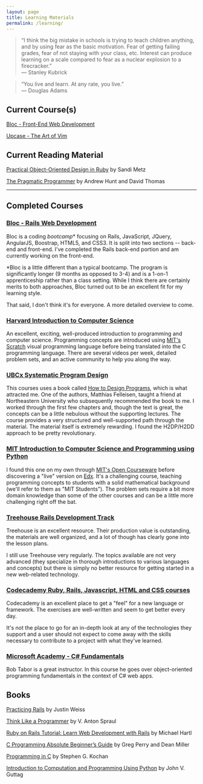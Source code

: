 ```yaml
---
layout: page
title: Learning Materials
permalink: /learning/
---
```


<blockquote>
“I think the big mistake in schools is trying to teach children anything, and by using fear as the basic motivation. Fear of getting failing grades, fear of not staying with your class, etc. Interest can produce learning on a scale compared to fear as a nuclear explosion to a firecracker.”
<br>
― Stanley Kubrick
</blockquote>

<blockquote>
“You live and learn. At any rate, you live.”
<br>
― Douglas Adams
</blockquote>

## Current Course(s)
[Bloc - Front-End Web Development](https://www.bloc.io/frontend-development-bootcamp)

[Upcase - The Art of Vim](https://upcase.com/the-art-of-vim)


## Current Reading Material
[Practical Object-Oriented Design in Ruby](http://www.poodr.com/) by Sandi Metz

[The Pragmatic Programmer](http://www.amazon.com/The-Pragmatic-Programmer-Journeyman-Master/dp/020161622X) by Andrew Hunt and David Thomas

<hr>

## Completed Courses

### [Bloc - Rails Web Development](https://www.bloc.io/web-development-bootcamp)
Bloc is a coding _bootcamp_\* focusing on Rails, JavaScript, JQuery, AngularJS, Boostrap, HTML5, and CSS3. It is split into two sections -- back-end and front-end. I've completed the Rails back-end portion and am currently working on the front-end.

\*Bloc is a little different than a typical bootcamp. The program is significantly longer (9 months as opposed to 3-4) and is a 1-on-1 apprenticeship rather than a class setting. While I think there are certainly merits to both approaches, Bloc turned out to be an excellent fit for my learning style.

That said, I don't think it's for everyone. A more detailed overview to come.

### [Harvard Introduction to Computer Science](https://www.edx.org/course/introduction-computer-science-harvardx-cs50x)

An excellent, exciting, well-produced introduction to programming and computer science. Programming concepts are introduced using <a href="https://scratch.mit.edu/" target="_blank">MIT's Scratch</a> visual programming language before being translated into the C programming language. There are several videos per week, detailed problem sets, and an active community to help you along the way.

### [UBCx Systematic Program Design](https://www.edx.org/course/systematic-program-design-part-1-core-ubcx-spd1x)

This courses uses a book called <a href="http://www.ccs.neu.edu/home/matthias/HtDP2e/" target="_blank">How to Design Programs</a>, which is what attracted me. One of the authors, Matthias Felleisen, taught a friend at Northeastern University who subsequently recommended the book to me. I worked through the first few chapters and, though the text is great, the concepts can be a little nebulous without the supporting lectures. The course provides a very structured and well-supported path through the material. The material itself is extremely rewarding. I found the H2DP/H2DD approach to be pretty revolutionary.

### [MIT Introduction to Computer Science and Programming using Python](https://www.edx.org/course/introduction-computer-science-mitx-6-00-1x-0)

I found this one on my own through <a href="http://ocw.mit.edu/index.htm" target="_blank">MIT's Open Courseware</a> before discovering a "live" version on <a href="https://www.edx.org/" target="_blank">Edx</a>. It's a challenging course, teaching programming concepts to students with a solid mathematical background (we'll refer to them as "MIT Students"). The problem sets require a bit more domain knowledge than some of the other courses and can be a little more challenging right off the bat.

### [Treehouse Rails Development Track](https://teamtreehouse.com/tracks/rails-development)

Treehouse is an excellent resource. Their production value is outstanding, the materials are well organized, and a lot of though has clearly gone into the lesson plans.

I still use Treehouse very regularly. The topics available are not very advanced (they specialize in thorough introductions to various languages and concepts) but there is simply no better resource for getting started in a new web-related technology.

### [Codecademy Ruby, Rails, Javascript, HTML and CSS courses](https://www.codecademy.com/learn)

Codecademy is an excellent place to get a "feel" for a new language or framework. The exercises are well-written and seem to get better every day.

It's not the place to go for an in-depth look at any of the technologies they support and a user should not expect to come away with the skills necessary to contribute to a project with what they've learned.

### 	[Microsoft Academy - C# Fundamentals](https://mva.microsoft.com/en-US/training-courses/c-fundamentals-for-absolute-beginners-8295?l=bifAqFYy_204984382)

Bob Tabor is a great instructor. In this course he goes over object-oriented programming fundamentals in the context of C# web apps.



## Books
[Practicing Rails](https://www.justinweiss.com/practicing-rails/) by Justin Weiss

[Think Like a Programmer](http://www.amazon.com/Think-Like-Programmer-Introduction-Creative/dp/1593274246) by V. Anton Spraul

[Ruby on Rails Tutorial: Learn Web Development with Rails](https://www.railstutorial.org/book/) by Michael Hartl

[C Programming Absolute Beginner’s Guide](http://www.amazon.com/Programming-Absolute-Beginners-Guide-3rd/dp/0789751984/ref=sr_1_1?s=books&amp;ie=UTF8&amp;qid=1446830137&amp;sr=1-1&amp;keywords=c+programming+absolute+beginner+guide) by Greg Perry and Dean Miller

 [Programming in C](http://www.amazon.com/Programming-C-4th-Developers-Library/dp/0321776410/ref=sr_1_1?s=books&amp;ie=UTF8&amp;qid=1446830183&amp;sr=1-1&amp;keywords=programming+in+c) by Stephen G. Kochan

[Introduction to Computation and Programming Using Python](https://mitpress.mit.edu/books/introduction-computation-and-programming-using-python-0) by John V. Guttag
